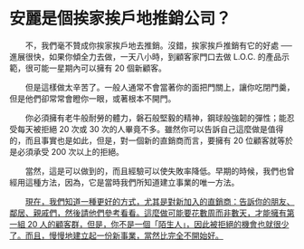 # 安麗是個挨家挨戶地推銷公司？

&emsp;&emsp;不，我們毫不贊成你挨家挨戶地去推銷。沒錯，挨家挨戶推銷有它的好處 ── 進展很快，如果你傾全力去做，一天八小時，到顧客家門口去做 L.O.C. 的產品示範，很可能一星期內可以擁有 20 個新顧客。

&emsp;&emsp;但是這樣做太辛苦了。一般人通常不會當著你的面把門關上，讓你吃閉門羹，但是他們卻常常會瞪你一眼，或著根本不開門。

&emsp;&emsp;你必須擁有老牛般耐勞的體力，磐石般堅毅的精神，鋼球般強韌的彈性；能忍受每天被拒絕 20 次或 30 次的人畢竟不多。雖然你可以告訴自己這麼做是值得的，而且事實也是如此，但是，對一個新的直銷商而言，要擁有 20 位顧客就等於是必須承受 200 次以上的拒絕。

&emsp;&emsp;當然，這是可以做到的，而且經驗可以使失敗率降低。早期的時候，我們也曾經用這種方法，因為，它是當時我們所知道建立事業的唯一方法。

&emsp;&emsp;[現在，我們知道一種更好的方式，尤其是對新加入的直銷商：告訴你的朋友、鄰居、親戚們，然後請他們參考看看。這麼做可能要花數周而非數天，才能擁有第一組 20 人的顧客群，但是，你不是一個「陌生人」，因此被拒絕的機會也就很少了。而且，慢慢地建立起一份新事業，當然比完全不開始好。]()
